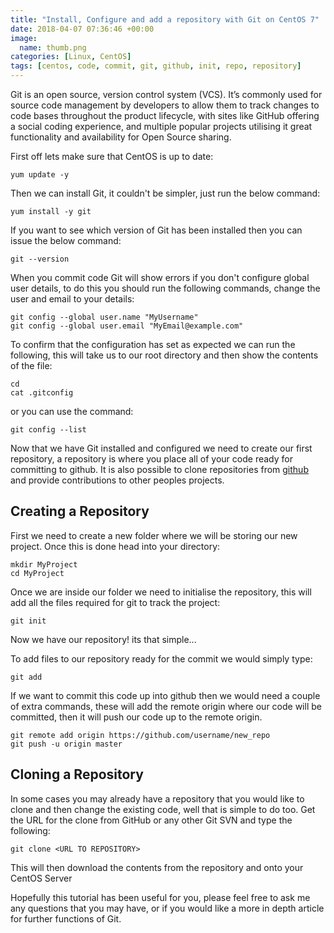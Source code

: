 ```yaml
---
title: "Install, Configure and add a repository with Git on CentOS 7"
date: 2018-04-07 07:36:46 +00:00
image:
  name: thumb.png
categories: [Linux, CentOS]
tags: [centos, code, commit, git, github, init, repo, repository]
---
```


Git is an open source, version control system (VCS). It’s commonly used for source code management by developers to allow them to track changes to code bases throughout the product lifecycle, with sites like GitHub offering a social coding experience, and multiple popular projects utilising it great functionality and availability for Open Source sharing.

First off lets make sure that CentOS is up to date:

```shell
yum update -y
```

Then we can install Git, it couldn't be simpler, just run the below command:

```shell
yum install -y git
```

If you want to see which version of Git has been installed then you can issue the below command:

```shell
git --version
```

When you commit code Git will show errors if you don't configure global user details, to do this you should run the following commands, change the user and email to your details:

```shell
git config --global user.name "MyUsername"
git config --global user.email "MyEmail@example.com"
```

To confirm that the configuration has set as expected we can run the following, this will take us to our root directory and then show the contents of the file:

```shell
cd
cat .gitconfig
```

or you can use the command:

```shell
git config --list
```

Now that we have Git installed and configured we need to create our first repository, a repository is where you place all of your code ready for committing to github. It is also possible to clone repositories from [github](http://github.com/) and provide contributions to other peoples projects.

## Creating a Repository

First we need to create a new folder where we will be storing our new project. Once this is done head into your directory:

```shell
mkdir MyProject
cd MyProject
```

Once we are inside our folder we need to initialise the repository, this will add all the files required for git to track the project:

```shell
git init
```

Now we have our repository! its that simple...

To add files to our repository ready for the commit we would simply type:

```shell
git add
```

If we want to commit this code up into github then we would need a couple of extra commands, these will add the remote origin where our code will be committed, then it will push our code up to the remote origin.

```shell
git remote add origin https://github.com/username/new_repo
git push -u origin master
```

## Cloning a Repository

In some cases you may already have a repository that you would like to clone and then change the existing code, well that is simple to do too. Get the URL for the clone from GitHub or any other Git SVN and type the following:

```shell
git clone <URL TO REPOSITORY>
```

This will then download the contents from the repository and onto your CentOS Server

Hopefully this tutorial has been useful for you, please feel free to ask me any questions that you may have, or if you would like a more in depth article for further functions of Git.
